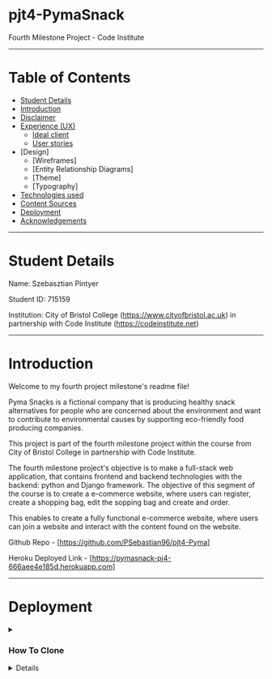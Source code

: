 <a name="topofpage"></a>

# pjt4-PymaSnack

Fourth Milestone Project - Code Institute

<hr>

# Table of Contents

*   [Student Details](#student)
*   [Introduction](#intro)
*   [Disclaimer](#disclaimer)
*   [Experience (UX)](#ux)
    *   [Ideal client](#client)
    *   [User stories](#userstory)
* [Design]
  * [Wireframes]
  * [Entity Relationship Diagrams]
  * [Theme]
  * [Typography]
* [Technologies used](#tech)
*   [Content Sources](#sources)
*   [Deployment](#deploy)
*   [Acknowledgements](#acknowledgements)

<hr>

<a name="student"></a>
# Student Details

Name: Szebasztian Pintyer

Student ID: 715159

Institution: City of Bristol College (https://www.cityofbristol.ac.uk) in partnership with Code Institute (https://codeinstitute.net) 

<hr>

<a name="intro"></a>
# Introduction

Welcome to my fourth project milestone's readme file!

Pyma Snacks is a fictional company that is producing healthy snack alternatives for people who are concerned about the environment and want to contribute to environmental causes by supporting eco-friendly food producing companies.

This project is part of the fourth milestone project within the course from City of Bristol College in partnership with Code Institute.

The fourth milestone project's objective is to make a full-stack web application, that contains frontend and backend technologies with the backend: python and Django framework. The objective of this segment of the course is to create a e-commerce website, where users can register, create a shopping bag, edit the sopping bag and create and order.

This enables to create a fully functional e-commerce website, where users can join a website and interact with the content found on the website.

Github Repo - [https://github.com/PSebastian96/pjt4-Pyma]

Heroku Deployed Link - [https://pymasnack-pj4-666aee4e185d.herokuapp.com]

<hr>

<a name="deploy"></a>
# Deployment


<details><summary><h3>How To Clone</h3></summary><br/>

1. Go to the <https://github.com/PSebastian96/pjt4-Pyma> repository.
2. Click the Code button to the left of the green Gitpod button, then choose Local.
3. Click on headings for HTTPS, SSH, and Github CLI to find their individual URL links. Choose the HTTPs one.
4. Open your own terminal in your editor and change the current working directory to the location of where you want the cloned directory to be.
5. In the terminal type git clone, and then paste the URL you copied from the repository page.
6. Press enter to start the process.
7. To install the packages required by the application use the command : pip install -r requirements.txt
8. When developing and running the application locally set DEBUG=True in the settings.py file
9. Modifications performed on the local clone can be synchronized with the repository by executing the following commands:
    -  git add filenames (or "." to add all changed files)
    -  git commit -m "your message"
    -  git push
 Modifications pushed to the main branch will be implemented in the live project after re-deployment from Heroku. Ensure that you do not include DEBUG=True in the settings.py file on GitHub; this setting is intended exclusively for local use.
</details>

<details>
    <details><summary><h3>How To Fork</h3></summary><br/>
1. Go to the https://github.com/PSebastian96/pjt4-Pyma repository.
<br/>
2. Click the fork button in the top right of the screen, between the watch, and the star buttons.
</details>
<br/>

### Deployment of the project

<details>
    <summary><h3>Create a respository on GitHub</h3></summary>
    - Use the [CI Full Template](https://github.com/Code-Institute-Org/ci-full-template) to create a project
- Click on 'Use this template' then 'Create a new respository'
- Fill out the form, especially the 'Repository name' then click on 'Create repository'
- Copy over the URL of the repository and paste it into a New Workspace on Codeanywhere then it will start to build.
- Install Django and supporting libraries in the terminal:
- Create requirements file: 'pip3 freeze --local > requirements.txt'
- Create Project: 'django-admin startproject PROJ_NAME .'
- Create App: 'python3 manage.py startapp APP_NAME'
- Create a new env.py file in the root directory and include the database:
  - 'import os' on the top in env.py file
  - Set the environment variables (same values as later in Heroku Config Vars)
</details>

<details>
    <summary><h3>ElephantSQL</h3></summary>
    - Create an account on [ElephantSQL](https://www.elephantsql.com/) and click "Create New Instance"
- In "Create new instance" section setup details:
    - Select the TINY TURTLE database plan and name,
    - Select region,
    - click confirm
- In the Details section you will find the URL which is necessary for the DATABASE_URL config variable later on Heroku.
  
**Connecting ElephantSQL database in Code Anywhere**

After having our instance created on Elephant SQL and the app on Heroku:

- After installing dj_database_url and psycopg2 in the terminal
- Import dj_database_url underneath the import for os in settings.py:
    import os
    import dj_database_url
- Update the DATABASES to the following code, so that the original connection to sqlite3 is commented out and we connect to the new ElephantSQL database instead. Paste in your ElephantSQL database URL.

```
    # DATABASES = {
    #     'default': {
    #         'ENGINE': 'django.db.backends.sqlite3',
    #         'NAME': os.path.join(BASE_DIR, 'db.sqlite3'),
    #     }
    # }
            
    DATABASES = {
        'default': dj_database_url.parse('database-url-here')
    }
```
Do not commit with this database string in the code to avoid leaving database URL in version control. It is a temporary solution so that you can connect to the new database and make migrations. This setting needs to be removed afterwards.
- In the terminal, run the showmigrations command to confirm you are connected to the external database:
  - python3 manage.py showmigrations
  - If you are, the list of all migrations should appear, but none of them should be checked off.
- Run migrations:
  - python3 manage.py makemigrations --dry-run
  - python3 manage.py makemigrations
  - python3 manage.py migrate --plan
  - python3 manage.py migrate
- Load in the fixtures if you are wokring with those. Note, that The order is very important here. Categories need to be loaded first, then products:
  - python3 manage.py loaddata categories
  - python3 manage.py loaddata products
- Create a Superuser:
  - python3 manage.py createsuperuser
- Prevent exposing the database when pushing to GitHub and delete it from settings.py.

    `
     DATABASES = {
        'default': {
            'ENGINE': 'django.db.backends.sqlite3',
            'NAME': os.path.join(BASE_DIR, 'db.sqlite3'),
        }
    }
    `

**Confirming migrations in ElephantSQL**

- On the ElephantSQL page for your database, select BROWSER (left hand side menu)
- Click the Table queries button and select auth_user.
- Click “Execute”, and you should be able to see the new created superuser details.
- This is your proof that the tables have been created and you can add data to your database.
</details>

<details>
    <summary><h3>Heroku</h3></summary>
    - Create a Heroku application by pressing "New" on located on the upper right side of the main page
- Select: 'Create new app' from the dropdown menu.
- Go to the next page, fill the form with the following data: 'App name' and 'Choose a region'
- Press 'Create app'
- On the Application Configuration page for the new app, click on the Resources tab.
- In the Resources tab, search for Heroku Postgre and add it to your project.
- You need to install dj_database_url and pyscopg2 in your terminal:
    - pip3 install dj_database_url
    - pip3 install psycopg2
- Click on Settings on the Application Configuration page then "Reveal Config Vars" to add credentials
- Add a new Config Var called DISABLE_COLLECTSTATIC and assign it a value of 1.
- Add a new Config Var called SECRET_KEY and assign it a value.
- The settings.py file should be updated to use the DATABASE_URL and SECRET_KEY environment variable values as follows :
  - if 'DATABASE_URL' in os.environ:
        DATABASES = {
            'default': dj_database_url.parse(os.environ.get('DATABASE_URL'))
        }
    else:
        DATABASES = {
            'default': {
                'ENGINE': 'django.db.backends.sqlite3',
                'NAME': os.path.join(BASE_DIR, 'db.sqlite3'),
            }
        }
  - SECRET_KEY = os.environ.get('SECRET_KEY')
- Install gunicorn:
  - pip3 install gunicorn
- Freeze requirements: 
  - pip3 freeze > requirements.txt
- Create a Procfile, needs to contain the following code:
  - web: gunicorn (the_app_name).wsgi:application
- Disable Heroku from collecting static files:
  - heroku config:set DISABLE_COLLECTSTATIC=1 -- app-name
- Add the host names to settings.py file:
  - ALLOWED_HOSTS = ['app-name.herokuapp.com', 'localhost']
- Set DEBUG flag to False in settings.py
- In order to be able to run the application on localhost, add SECRECT_KEY and DATABASE_URL and their values to env.py as well
- Connect Heroku to your Github (See further below)

Config Vars in Heroku should have:

- AWS_ACCESS_KEY_ID = 'your variable'
- AWS_SECRET_ACCESS_KEY = 'your variable'
- DATABASE_URL = 'your variable'
- DISABLE_COLLECTSTATIC = 1
- EMAIL_HOST_PASS = 'your variable'
- EMAIL_HOST_USER = 'your variable'
- SECRET_KEY = 'your variable'
- STRIPE_PUBLIC_KEY = 'your variable'
- STRIPE_SECRET_KEY = 'your variable'
- STRIPE_WH_SECRET = 'your variable'
- USE_AWS = True
</details>

<details>
<summary>Connect the Heroku application to the GitHub repository</summary>

- Go on the Heroku page of the application then 'navigate to the Deploy' tab
- Scroll down to 'Deployment method' and select GitHub
- Below that search for the Github repository to connect
- Click on 'Connect'
- Below that there are two options: 'Automatic deploys' or 'Manual deploy'
- To manually deploy: enter 'main' as the name of the branch and press 'Deploy Branch'
- Main branch starts building up automatically
- At the end of the build a message pops up: 'Your app was successfully deployed' and a button: 'View'
- Click on 'View' to see the live project.
</details>

<details>
<summary>Configure Amazon Web Services S3 to store static files and images</summary>

- Go to aws.amazon.com - create an account and log in
- Access the S3 services from the dashboard
- Create a new 'bucket', it is recommended to give this a name matching your application, choose a region, uncheck "Block all public access" and acknowledge that the bucket will be public.  Next, click on the new bucket to create it.
- Go to the properties tab and turn on static website hosting, fill in default values for index and error document settings - e.g. index.html and error.html and click on Save.
- Go to the permissions tab and make the following changes to configure the bucket :

**Configure CORS:**
    - Paste the following CORS configuration string : <br>
    	[ { "AllowedHeaders": ["Authorization"],<br>
                "AllowedMethods": ["GET"],<br>
                "AllowedOrigins": ["*"],<br>
                "ExposeHeaders": [] } ]<br>

**Generate Policy:**
    - Go to the bucket policy area, click on Edit and click on policy generator.  
    - Choose S3 bucket policy from drop-down
    - Put '*' in Principal field
    - Select get object from Actions drop-down
    - Copy ARN and paste into ARN box on the policy generator page
    - Click Add Statement
    - Click Generate Policy then copy the policy into the policy editor window
    - Add /* to the end of the Resource key
    - Click Save

**Access Control List (ACL):**
    - Go to the Access Control List area
    - Set the list objects permission: For Everyone (public access) under the Public Access section and
		check the box to confirm you want this permission setting

**AWS IAM (Identity and Access Management) setup:**
  - From the IAM dashboard (on the left side), select User Groups: click Create a new group then click 
    through and finally click Create Group
  - On the same page click on Policies, then Create Policy, go to JSON table and select Import Managed Policy
  - Click on Import managed policy
  - Search for S3 and select AmazonS3FullAccess and click on Import
  - Go back and get the Bucket Policy ARN
  - Change the Resource value from *to ARN bucket and its contents - e.g : <br>
        "Resource": [<br>
                    "arn:aws:s3:::earthalchemy-naturals",<br>
                    "arn:aws:s3:::earthalchemy-naturals/*"<br>
                ]<br>
  - Click Next and then Review Policy
  - Give the policy a name and click Create Policy
  - Attach the policy to the group you created: 
        Go to groups, click on your group, go to the Permissions tab, click Add permissions and select Attach policies, select the policy created on previous step and click Attach permissions
  - Create user to put into the group. Click Users on the side menu, click Add User, assign name check the programmatic access checkbox, click on Next:Permissions.  Add user to group, click through to the end and click Create User.

- Download and save the generated csv which contains the users access and secret access keys
- Update the AWS section of the settings.py file - replace the bucket name and region with the values you set up in the previous steps :

			if 'USE_AWS' in os.environ:
				# Bucket Config
				AWS_STORAGE_BUCKET_NAME = 'earthalchemy-naturals'
				AWS_S3_REGION_NAME = 'eu-west-2'
				AWS_ACCESS_KEY_ID = os.environ.get('AWS_ACCESS_KEY_ID')
				AWS_SECRET_ACCESS_KEY = os.environ.get('AWS_SECRET_ACCESS_KEY')

- Add the AWS_ACCESS_KEY_ID and AWS_SECRET_ACCESS_KEY config vars to heroku using the values from the downloaded cvs
- Add USE_AWS = True to the Heroku config vars
- Remove the DISABLE_COLLECTSTATIC config var at this point from Heroku
- The custom_storages.py file that is part of this project will tell Django to use S3 to store static and media files when collectstatic is run
- The remaining AWS configuration settings needed are already configured in this projects settings.py file
- Go to the S3 dashboard and create a folder called media in the new bucket.  Specify grant public-read access on the folder and tick the checkbox to confirm.

**Connecting Heroku to AWS S3**

Install boto3 and django-storages
- pip3 install boto3
- pip3 install django-storages
- pip3 freeze > requirements.txt
Add the values from the .csv you downloaded to your Heroku Config Vars, then delete the DISABLE_COLLECTSTATIC variable and deploy your Heroku app.

With your S3 bucket now set up, you can create a new folder called media and upload any required media files to it. - these folder and so the files need to be publicly accessable!
</details>

<details>
<summary>Configure STRIPE config vars and webhooks</summary>

- Log in to your Stripe account
- Add STRIPE_PUBLIC_KEY and STRIPE_SECRET_KEY to the Heroku config vars, find these variables values in your Stripe account dashboard
- Create a webhook endpoint for use with your applications.  On the stripe dashboard go to 'Developers' then Webhooks, click add endpoint, use the url of your Heroku application with '/checkout/wh/' added onto the end of the url string.  When configuring the endpoint, add all events.
- Once the endpoint is set up, retrieve the signing secret key for the webhooks and save this value as a Heroku config var called STRIPE_WH_SECRET.
</details>